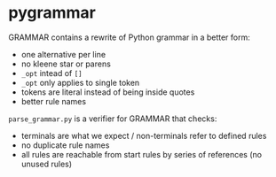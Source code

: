 # pygrammar

GRAMMAR contains a rewrite of Python grammar in a better form:

 - one alternative per line
 - no kleene star or parens
 - `_opt` intead of `[]`
 - `_opt` only applies to single token
 - tokens are literal instead of being inside quotes
 - better rule names

`parse_grammar.py` is a verifier for GRAMMAR that checks:

 - terminals are what we expect / non-terminals refer to defined rules
 - no duplicate rule names
 - all rules are reachable from start rules by series of references (no unused rules)


